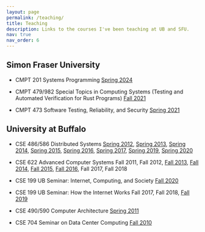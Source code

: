 ```yaml
---
layout: page
permalink: /teaching/
title: Teaching
description: Links to the courses I've been teaching at UB and SFU.
nav: true
nav_order: 6
---
```


<div class="teaching" markdown="1">

## Simon Fraser University

* CMPT 201 Systems Programming
  [Spring 2024](https://github.com/SFU-CMPT-201)

* CMPT 479/982 Special Topics in Computing Systems (Testing and Automated Verification for Rust Programs)
  [Fall 2021](https://cmpt-479-982.github.io)

* CMPT 473 Software Testing, Reliability, and Security
  [Spring 2021](https://canvas.sfu.ca/courses/60354)

## University at Buffalo

* CSE 486/586 Distributed Systems
  [Spring 2012](http://www.cse.buffalo.edu/~stevko/courses/cse486/spring12/), [Spring
2013](http://www.cse.buffalo.edu/~stevko/courses/cse486/spring13/), [Spring
2014](http://www.cse.buffalo.edu/~stevko/courses/cse486/spring14/), [Spring
2015](http://www.cse.buffalo.edu/~stevko/courses/cse486/spring15/), [Spring
2016](http://www.cse.buffalo.edu/~stevko/courses/cse486/spring16/), [Spring
2017](http://www.cse.buffalo.edu/~stevko/courses/cse486/spring17/), [Spring
2019](http://www.cse.buffalo.edu/~stevko/courses/cse486/spring19/), [Spring
2020](http://www.cse.buffalo.edu/~stevko/courses/cse486/spring20/)

* CSE 622 Advanced Computer Systems
  Fall 2011, Fall 2012, [Fall 2013](https://piazza.com/buffalo/fall2013/cse622/home), [Fall
2014](https://piazza.com/buffalo/fall2014/cse622/home), [Fall
2015](https://piazza.com/buffalo/fall2015/cse622/home), [Fall
2016](https://piazza.com/buffalo/fall2016/cse622/home), Fall 2017, Fall 2018

* CSE 199 UB Seminar: Internet, Computing, and Society
  [Fall 2020](https://ublearns.blackboard.com/ultra/courses/_173524_1/cl/outline)

* CSE 199 UB Seminar: How the Internet Works
  Fall 2017, Fall 2018, [Fall 2019](http://www.cse.buffalo.edu/cse199)

* CSE 490/590 Computer Architecture
  [Spring 2011](http://www.cse.buffalo.edu/~stevko/courses/cse490/spring11)

* CSE 704 Seminar on Data Center Computing
  [Fall 2010](http://www.cse.buffalo.edu/~stevko/courses/cse704/fall10)

</div>

